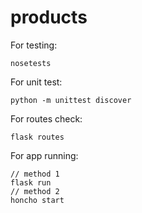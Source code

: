 # products

<!-- [![Build Status](https://github.com/nyu-devops/lab-flask-rest/actions/workflows/workflow.yml/badge.svg)](https://github.com/nyu-devops/lab-flask-rest/actions)
[![License](https://img.shields.io/badge/License-Apache_2.0-blue.svg)](https://opensource.org/licenses/Apache-2.0)
-->

For testing:
```
nosetests
```
For unit test:
```
python -m unittest discover
``` 
For routes check:
```
flask routes
```
For app running:
```
// method 1
flask run
// method 2
honcho start
```